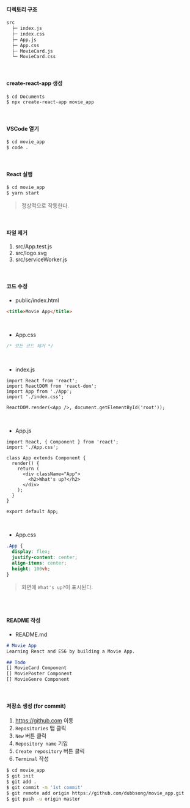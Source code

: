 #### 디렉토리 구조

```bash
src
  ├─ index.js
  ├─ index.css
  ├─ App.js
  ├─ App.css
  ├─ MovieCard.js
  └─ MovieCard.css
```

<br>

#### create-react-app 생성

```bash
$ cd Documents
$ npx create-react-app movie_app
```

<br>

#### VSCode 열기

```bash
$ cd movie_app
$ code .
```

<br>

#### React 실행

```bash
$ cd movie_app
$ yarn start
```

> 정상적으로 작동한다.

<br>

#### 파일 제거

1. src/App.test.js
2. src/logo.svg
3. src/serviceWorker.js

<br>

#### 코드 수정

- public/index.html

```html
<title>Movie App</title>
```

<br>

- App.css

```css
/* 모든 코드 제거 */
```

<br>

- index.js

```react
import React from 'react';
import ReactDOM from 'react-dom';
import App from './App';
import './index.css';

ReactDOM.render(<App />, document.getElementById('root'));
```

<br>

- App.js

```react
import React, { Component } from 'react';
import './App.css';

class App extends Component {
  render() {
    return (
      <div className="App">
        <h2>What's up?</h2>
      </div>
    );
  }
}

export default App;
```

<br>

- App.css

```css
.App {
  display: flex;
  justify-content: center;
  align-items: center;
  height: 100vh;
}
```

> 화면에 `What's up?`이 표시된다.

<br>

<br>

#### README 작성

- README.md

```markdown
# Movie App
Learning React and ES6 by building a Movie App.

## Todo
[] MovieCard Component
[] MoviePoster Component
[] MovieGenre Component
```

<br>

#### 저장소 생성 (for commit)

1. https://github.com 이동
2. `Repositories` 탭 클릭
3. `New` 버튼 클릭
4. `Repository name` 기입
5. `Create repository` 버튼 클릭
6. `Terminal` 작성

```bash
$ cd movie_app
$ git init
$ git add .
$ git commit -m '1st commit'
$ git remote add origin https://github.com/dubbsong/movie_app.git
$ git push -u origin master
```

<br>

<br>

